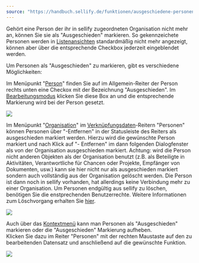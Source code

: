 ```yaml
---
source: "https://handbuch.sellify.de/funktionen/ausgeschiedene-personen/"
---
```

Gehört eine Person der ihr in sellify zugeordneten Organisation nicht mehr an, können Sie sie als "Ausgeschieden" markieren. So gekennzeichete Personen werden in [Listenansichten](https://handbuch.sellify.de/allgemein/benutzeroberfl%C3%A4che/ "Begriffe aus sellify, Aufbau von sellify") standardmäßig nicht mehr angezeigt, können aber über die entsprechende Checkbox jederzeit eingeblendet werden.

  
Um Personen als "Ausgeschieden" zu markieren, gibt es verschiedene Möglichkeiten:

Im Menüpunkt "[Person](https://handbuch.sellify.de/aufbau/person/ "Person")" finden Sie auf im Allgemein-Reiter der Person rechts unten eine Checkox mit der Bezeichnung "Ausgeschieden". Im [Bearbeitungsmodus](https://handbuch.sellify.de/funktionen/stammdatens%C3%A4tze-bearbeiten/ "Stammdatensätze bearbeiten") klicken Sie diese Box an und die entsprechende Markierung wird bei der Person gesetzt.  

![](https://image.jimcdn.com/app/cms/image/transf/dimension=690x10000:format=jpg/path/s42eb4d670de94a65/image/i2433621f83119811/version/1614091486/image.jpg)

Im Menüpunkt "[Organisation](https://handbuch.sellify.de/aufbau/organisation/ "Organisation")" im [Verknüpfungsdaten](https://handbuch.sellify.de/allgemein/benutzeroberfl%C3%A4che/ "Begriffe aus sellify, Aufbau von sellify")\-Reitern "Personen" können Personen über "-Entfernen" in der Statusleiste des Reiters als ausgeschieden markiert werden. Hierzu wird die gewünschte Person markiert und nach Klick auf "- Entfernen" im dann folgenden Dialogfenster als von der Organisation ausgeschieden markiert. Achtung: wird die Person nicht anderen Objekten als der Organisation benutzt (z.B. als Beteiligte in Aktivitäten, Verantwortliche für Chancen oder Projekte, Empfänger von Dokumenten, usw.) kann sie hier nicht nur als ausgeschieden markiert sondern auch vollständig aus der Organisation gelöscht werden. Die Person ist dann noch in sellify vorhanden, hat allerdings keine Verbindung mehr zu einer Organisation. Um Personen endgültig aus sellify zu löschen, benötigen Sie die enstprechenden Benutzerrechte. Weitere Informationen zum Löschvorgang erhalten Sie [hier](https://handbuch.sellify.de/funktionen/men%C3%BC-funktionen/ "Menü-Funktionen").  

![](https://image.jimcdn.com/app/cms/image/transf/dimension=690x10000:format=png/path/s42eb4d670de94a65/image/ia45874717915b15e/version/1675261997/image.png)

Auch über das [Kontextmenü](https://handbuch.sellify.de/funktionen/kontextmen%C3%BC/ "Kontextmenü") kann man Personen als "Ausgeschieden" markieren oder die "Ausgeschieden" Markierung aufheben.  
Klicken Sie dazu im Reiter "Personen" mit der rechten Maustaste auf den zu bearbeitenden Datensatz und anschließend auf die gewünschte Funktion.

![](https://image.jimcdn.com/app/cms/image/transf/dimension=713x10000:format=png/path/s42eb4d670de94a65/image/ie915bc2f37139638/version/1675252317/image.png)